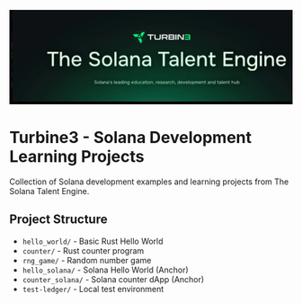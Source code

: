 ![Turbine3 Banner](./turbine-banner.png)

# Turbine3 - Solana Development Learning Projects

Collection of Solana development examples and learning projects from The Solana Talent Engine.

## Project Structure

- `hello_world/` - Basic Rust Hello World
- `counter/` - Rust counter program  
- `rng_game/` - Random number game
- `hello_solana/` - Solana Hello World (Anchor)
- `counter_solana/` - Solana counter dApp (Anchor)
- `test-ledger/` - Local test environment